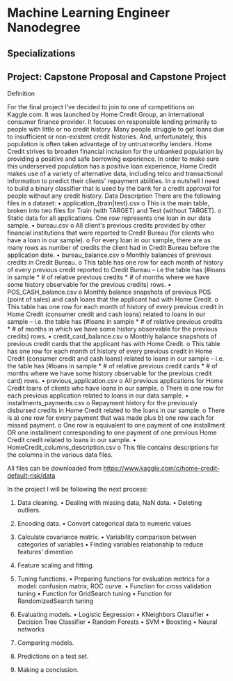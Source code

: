 # Machine Learning Engineer Nanodegree
## Specializations
## Project: Capstone Proposal and Capstone Project

Definition

For the final project I’ve decided to join to one of competitions on Kaggle.com. It was launched by Home Credit Group, an international consumer finance provider. It focuses on responsible lending primarily to people with little or no credit history. Many people struggle to get loans due to insufficient or non-existent credit histories. And, unfortunately, this population is often taken advantage of by untrustworthy lenders. 
Home Credit strives to broaden financial inclusion for the unbanked population by providing a positive and safe borrowing experience. In order to make sure this underserved population has a positive loan experience, Home Credit makes use of a variety of alternative data, including telco and transactional information to predict their clients' repayment abilities.
In a nutshell I need to build a binary classifier that is used by the bank for a credit approval for people without any credit history.
Data Description
There are the following files in a dataset:
•	application_{train|test}.csv
o	This is the main table, broken into two files for Train (with TARGET) and Test (without TARGET).
o	Static data for all applications. One row represents one loan in our data sample.
•	bureau.csv
o	All client's previous credits provided by other financial institutions that were reported to Credit Bureau (for clients who have a loan in our sample).
o	For every loan in our sample, there are as many rows as number of credits the client had in Credit Bureau before the application date.
•	bureau_balance.csv
o	Monthly balances of previous credits in Credit Bureau.
o	This table has one row for each month of history of every previous credit reported to Credit Bureau – i.e the table has (#loans in sample * # of relative previous credits * # of months where we have some history observable for the previous credits) rows.
•	POS_CASH_balance.csv
o	Monthly balance snapshots of previous POS (point of sales) and cash loans that the applicant had with Home Credit.
o	This table has one row for each month of history of every previous credit in Home Credit (consumer credit and cash loans) related to loans in our sample – i.e. the table has (#loans in sample * # of relative previous credits * # of months in which we have some history observable for the previous credits) rows.
•	credit_card_balance.csv
o	Monthly balance snapshots of previous credit cards that the applicant has with Home Credit.
o	This table has one row for each month of history of every previous credit in Home Credit (consumer credit and cash loans) related to loans in our sample – i.e. the table has (#loans in sample * # of relative previous credit cards * # of months where we have some history observable for the previous credit card) rows.
•	previous_application.csv
o	All previous applications for Home Credit loans of clients who have loans in our sample.
o	There is one row for each previous application related to loans in our data sample.
•	installments_payments.csv
o	Repayment history for the previously disbursed credits in Home Credit related to the loans in our sample.
o	There is a) one row for every payment that was made plus b) one row each for missed payment.
o	One row is equivalent to one payment of one installment OR one installment corresponding to one payment of one previous Home Credit credit related to loans in our sample.
•	HomeCredit_columns_description.csv
o	This file contains descriptions for the columns in the various data files.

All files can be downloaded from https://www.kaggle.com/c/home-credit-default-risk/data

In the project I will be following the next process:
1.	Data cleaning.
•	Dealing with missing data, NaN data.
•	Deleting outliers.
2.	Encoding data.
•	Convert categorical data to  numeric values
3.	Calculate covariance matrix. 
•	Variability comparison between categories of variables
•	Finding variables relationship to reduce features’ dimention
4.	Feature scaling and fitting.
5.	Tuning functions.
•	Preparing functions for evaluation metrics for a model: confusion matrix, ROC curve.
•	Function for cross validation tuning
•	Function for GridSearch tuning
•	Function for RandomizedSearch tuning

6.	Evaluating models.
•	Logistic Eegression
•	KNeighbors Classifier
•	Decision Tree Classifier
•	Random Forests
•	SVM
•	Boosting
•	Neural networks 
7.	Comparing models.
8.	Predictions on a test set.
9.	Making a conclusion.
